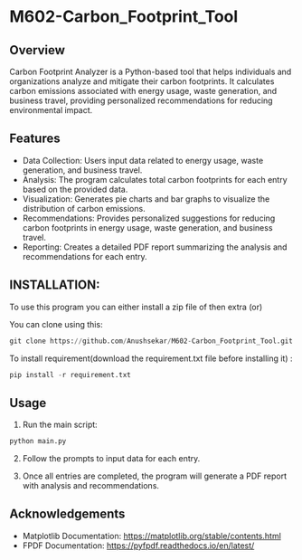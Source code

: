 # M602-Carbon_Footprint_Tool

## Overview
Carbon Footprint Analyzer is a Python-based tool that helps individuals and organizations analyze and mitigate their carbon footprints. It calculates carbon emissions associated with energy usage, waste generation, and business travel, providing personalized recommendations for reducing environmental impact.

## Features

* Data Collection: Users input data related to energy usage, waste generation, and business travel.
* Analysis: The program calculates total carbon footprints for each entry based on the provided data.
* Visualization: Generates pie charts and bar graphs to visualize the distribution of carbon emissions.
* Recommendations: Provides personalized suggestions for reducing carbon footprints in energy usage, waste generation, and business travel.
* Reporting: Creates a detailed PDF report summarizing the analysis and recommendations for each entry.


## INSTALLATION:

To use this program you can either install a zip file of then extra (or)

You can clone using this: 
```python
git clone https://github.com/Anushsekar/M602-Carbon_Footprint_Tool.git
```
To install requirement(download the requirement.txt file before installing it) : 
```python
pip install -r requirement.txt
```

## Usage

1) Run the main script:
```python
python main.py
```
2) Follow the prompts to input data for each entry.

3) Once all entries are completed, the program will generate a PDF report with analysis and recommendations.

## Acknowledgements

* Matplotlib Documentation: https://matplotlib.org/stable/contents.html
* FPDF Documentation: https://pyfpdf.readthedocs.io/en/latest/
